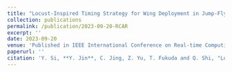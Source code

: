 ```yaml
---
title: "Locust-Inspired Timing Strategy for Wing Deployment in Jump-Fly Robots"
collection: publications
permalink: /publication/2023-09-20-RCAR
excerpt: ''
date: 2023-09-20
venue: 'Published in IEEE International Conference on Real-time Computing and Robotics, 2023'
paperurl: ''
citation: 'Y. Si, **Y. Jin**, C. Jing, Z. Yu, T. Fukuda and Q. Shi, "Locust-Inspired Timing Strategy for Wing Deployment in Jump-Fly Robots," 2023 IEEE International Conference on Real-time Computing and Robotics (RCAR), Datong, China, 2023, pp. 44-50, doi: 10.1109/RCAR58764.2023.10250097.  '  
---
```


